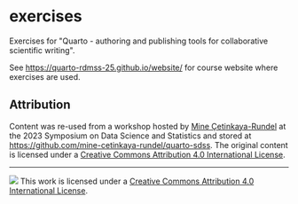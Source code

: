 # exercises

Exercises for "Quarto - authoring and publishing tools for collaborative scientific writing". 

See https://quarto-rdmss-25.github.io/website/ for course website where exercises are used.

## Attribution

Content was re-used from a workshop hosted by [Mine Çetinkaya-Rundel](https://mine-cr.com/) at the 2023 Symposium on Data Science and Statistics and stored at <https://github.com/mine-cetinkaya-rundel/quarto-sdss>. The original content is licensed under a [Creative Commons Attribution 4.0 International License](https://creativecommons.org/licenses/by/4.0/).

--------------------------------------------------------------------------------

![](https://i.creativecommons.org/l/by/4.0/88x31.png) This work is licensed under a [Creative Commons Attribution 4.0 International License](https://creativecommons.org/licenses/by/4.0/).
